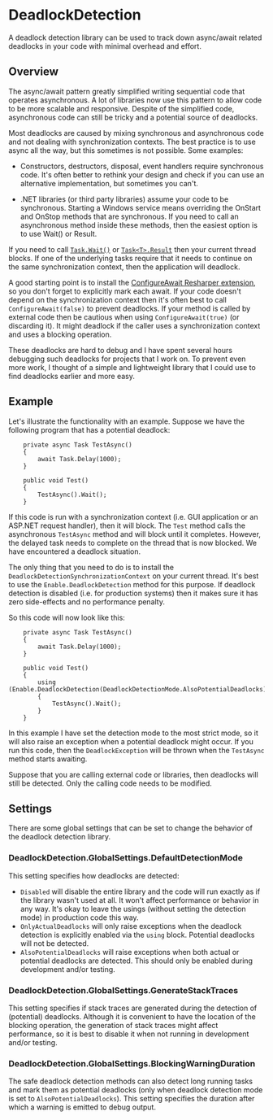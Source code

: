 # DeadlockDetection
A deadlock detection library can be used to track down async/await related
deadlocks in your code with minimal overhead and effort.

## Overview
The async/await pattern greatly simplified writing sequential code that
operates asynchronous. A lot of libraries now use this pattern to allow
code to be more scalable and responsive. Despite of the simplified code,
asynchronous code can still be tricky and a potential source of deadlocks.

Most deadlocks are caused by mixing synchronous and asynchronous code and
not dealing with synchronization contexts. The best practice is to use async
all the way, but this sometimes is not possible. Some examples:

* Constructors, destructors, disposal, event handlers require synchronous
  code. It's often better to rethink your design and check if you can use an
  alternative implementation, but sometimes you can't.

* .NET libraries (or third party libraries) assume your code to be synchronous.
  Starting a Windows service means overriding the OnStart and OnStop methods
  that are synchronous. If you need to call an asynchronous method inside
  these methods, then the easiest option is to use Wait() or Result.

If you need to call [`Task.Wait()`](https://msdn.microsoft.com/en-us/library/system.threading.tasks.task.wait(v=vs.110).aspx)
or [`Task<T>.Result`](https://msdn.microsoft.com/en-us/library/dd321468(v=vs.110).aspx)
then your current thread blocks. If one of the underlying tasks require that it
needs to continue on the same synchronization context, then the application
will deadlock.

A good starting point is to install the [ConfigureAwait Resharper extension](https://github.com/aelij/ConfigureAwaitChecker/),
so you don't forget to explicitly mark each await. If your code doesn't depend
on the synchronization context then it's often best to call
`ConfigureAwait(false)` to prevent deadlocks. If your method is called by external
code then be cautious when using `ConfigureAwait(true)` (or discarding it). It
might deadlock if the caller uses a synchronization context and uses a blocking
operation.

These deadlocks are hard to debug and I have spent several hours debugging
such deadlocks for projects that I work on. To prevent even more work, I thought
of a simple and lightweight library that I could use to find deadlocks earlier
and more easy.

## Example
Let's illustrate the functionality with an example. Suppose we have the
following program that has a potential deadlock:

```
    private async Task TestAsync()
    {
        await Task.Delay(1000);
    }

    public void Test()
    {
        TestAsync().Wait();
    }
```

If this code is run with a synchronization context (i.e. GUI application or an
ASP.NET request handler), then it will block. The `Test` method calls the
asynchronous `TestAsync` method and will block until it completes. However, the
delayed task needs to complete on the thread that is now blocked. We have
encountered a deadlock situation.


The only thing that you need to do is to install the
`DeadlockDetectionSynchronizationContext` on your current thread. It's best
to use the `Enable.DeadlockDetection` method for this purpose. If deadlock
detection is disabled (i.e. for production systems) then it makes sure it
has zero side-effects and no performance penalty.

So this code will now look like this:

```
    private async Task TestAsync()
    {
        await Task.Delay(1000);
    }

    public void Test()
    {
        using (Enable.DeadlockDetection(DeadlockDetectionMode.AlsoPotentialDeadlocks))
        {
            TestAsync().Wait();
        }
    }
```

In this example I have set the detection mode to the most strict mode, so it
will also raise an exception when a potential deadlock might occur. If you run
this code, then the `DeadlockException` will be thrown when the `TestAsync`
method starts awaiting.

Suppose that you are calling external code or libraries, then deadlocks will
still be detected. Only the calling code needs to be modified.

## Settings
There are some global settings that can be set to change the behavior of the
deadlock detection library.

### DeadlockDetection.GlobalSettings.DefaultDetectionMode
This setting specifies how deadlocks are detected:

 * `Disabled` will disable the entire library and the code will run exactly
   as if the library wasn't used at all. It won't affect performance or
   behavior in any way. It's okay to leave the usings (without setting the
   detection mode) in production code this way.
 * `OnlyActualDeadlocks` will only raise exceptions when the deadlock detection
   is explicitly enabled via the `using` block. Potential deadlocks will not be
   detected.
 * `AlsoPotentialDeadlocks` will raise exceptions when both actual or potential
   deadlocks are detected. This should only be enabled during development and/or
   testing.

### DeadlockDetection.GlobalSettings.GenerateStackTraces
This setting specifies if stack traces are generated during the detection of
(potential) deadlocks. Although it is convenient to have the location of the
blocking operation, the generation of stack traces might affect performance,
so it is best to disable it when not running in development and/or testing.

### DeadlockDetection.GlobalSettings.BlockingWarningDuration
The safe deadlock detection methods can also detect long running tasks and
mark them as potential deadlocks (only when deadlock detection mode is set to
`AlsoPotentialDeadlocks`). This setting specifies the duration after which
a warning is emitted to debug output.